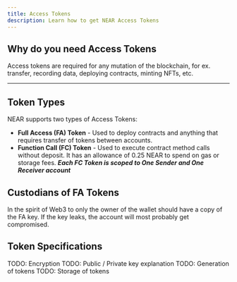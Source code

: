 ```yaml
---
title: Access Tokens
description: Learn how to get NEAR Access Tokens
---
```


## Why do you need Access Tokens

Access tokens are required for any mutation of the blockchain, for ex. transfer, recording data, deploying contracts, minting NFTs, etc.

---

## Token Types

NEAR supports two types of Access Tokens:

- **Full Access (FA) Token** - Used to deploy contracts and anything that requires transfer of tokens between accounts.
- **Function Call (FC) Token** - Used to execute contract method calls without deposit. It has an allowance of 0.25 NEAR to spend on gas or storage fees. ***Each FC Token is scoped to One Sender and One Receiver account***

## Custodians of FA Tokens

In the spirit of Web3 to only the owner of the wallet should have a copy of the FA key. If the key leaks, the account will most probably get compromised.

## Token Specifications
TODO: Encryption
TODO: Public / Private key explanation
TODO: Generation of tokens
TODO: Storage of tokens

